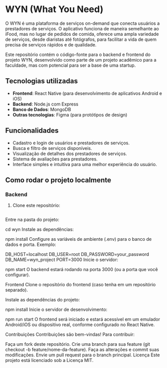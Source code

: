 # WYN (What You Need)

O WYN é uma plataforma de serviços on-demand que conecta usuários a prestadores de serviços. O aplicativo funciona de maneira semelhante ao iFood, mas no lugar de pedidos de comida, oferece uma ampla variedade de serviços, desde diaristas até fotógrafos, para facilitar a vida de quem precisa de serviços rápidos e de qualidade.

Este repositório contém o código-fonte para o backend e frontend do projeto WYN, desenvolvido como parte de um projeto acadêmico para a faculdade, mas com potencial para ser a base de uma startup.

## Tecnologias utilizadas

- **Frontend**: React Native (para desenvolvimento de aplicativos Android e iOS)
- **Backend**: Node.js com Express
- **Banco de Dados**: MongoDB
- **Outras tecnologias**: Figma (para protótipos de design)

## Funcionalidades

- Cadastro e login de usuários e prestadores de serviços.
- Busca e filtro de serviços disponíveis.
- Visualização de detalhes dos prestadores de serviços.
- Sistema de avaliações para prestadores.
- Interface simples e intuitiva para uma melhor experiência do usuário.

## Como rodar o projeto localmente

### Backend

1. Clone este repositório:
   ```bash
Entre na pasta do projeto:

cd wyn
Instale as dependências:

npm install
Configure as variáveis de ambiente (.env) para o banco de dados e porta. Exemplo:

DB_HOST=localhost
DB_USER=root
DB_PASSWORD=your_password
DB_NAME=wyn_project
PORT=3000
Inicie o servidor:

npm start
O backend estará rodando na porta 3000 (ou a porta que você configurar).

Frontend
Clone o repositório do frontend (caso tenha em um repositório separado).

Instale as dependências do projeto:

npm install
Inicie o servidor de desenvolvimento:

npm run start
O frontend será iniciado e estará acessível em um emulador Android/iOS ou dispositivo real, conforme configurado no React Native.

Contribuições
Contribuições são bem-vindas! Para contribuir:

Faça um fork deste repositório.
Crie uma branch para sua feature (git checkout -b feature/nome-da-feature).
Faça as alterações e commit suas modificações.
Envie um pull request para o branch principal.
Licença
Este projeto está licenciado sob a Licença MIT.
